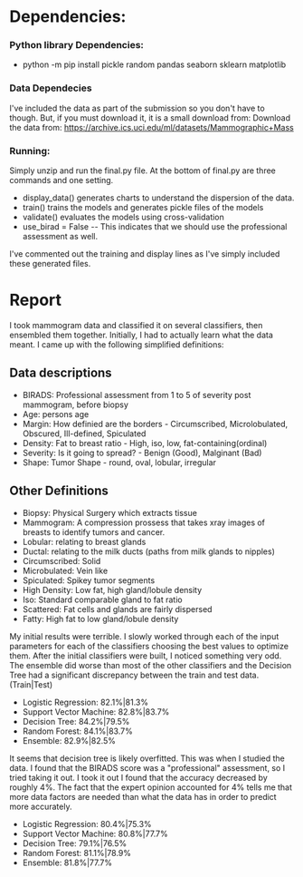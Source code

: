 # Dependencies:
### Python library Dependencies:
- python -m pip install pickle random pandas seaborn sklearn matplotlib

### Data Dependecies
I've included the data as part of the submission so you don't have to though.
But, if you must download it, it is a small download from: Download the data from: https://archive.ics.uci.edu/ml/datasets/Mammographic+Mass

### Running:
Simply unzip and run the final.py file.
At the bottom of final.py are three commands and one setting.
- display_data() generates charts to understand the dispersion of the data.
- train() trains the models and generates pickle files of the models 
- validate() evaluates the models using cross-validation
- use_birad = False -- This indicates that we should use the professional assessment as well.

I've commented out the training and display lines as I've simply included these generated files. 

# Report
I took mammogram data and classified it on several classifiers, 
then ensembled them together. Initially, I had to actually learn what the 
data meant. I came up with the following simplified definitions:

## Data descriptions
- BIRADS: Professional assessment from 1 to 5 of severity post mammogram, before biopsy
- Age: persons age
- Margin: How definied are the borders - Circumscribed, Microlobulated, Obscured, Ill-defined, Spiculated
- Density: Fat to breast ratio - High, iso, low, fat-containing(ordinal)
- Severity: Is it going to spread? - Benign (Good), Malginant (Bad)
- Shape: Tumor Shape - round, oval, lobular, irregular 

## Other Definitions
- Biopsy: Physical Surgery which extracts tissue
- Mammogram: A compression prossess that takes xray images of breasts to identify tumors and cancer.
- Lobular: relating to breast glands
- Ductal: relating to the milk ducts (paths from milk glands to nipples)
- Circumscribed: Solid
- Microbulated: Vein like
- Spiculated: Spikey tumor segments
- High Density: Low fat, high gland/lobule density
- Iso: Standard comparable gland to fat ratio
- Scattered: Fat cells and glands are fairly dispersed
- Fatty: High fat to low gland/lobule density
 
My initial results were terrible. I slowly worked through each of the input 
parameters for each of the classifiers choosing the best values to optimize 
them. After the initial classifiers were built, I noticed something very odd.
The ensemble did worse than most of the other classifiers and the Decision Tree
had a significant discrepancy between the train and test data. (Train|Test)
- Logistic Regression: 82.1%|81.3%
- Support Vector Machine: 82.8%|83.7%
- Decision Tree: 84.2%|79.5%
- Random Forest: 84.1%|83.7%
- Ensemble: 82.9%|82.5%

It seems that decision tree is likely overfitted. This was when I studied 
the data. I found that the BIRADS score was a "professional" assessment, so I tried 
taking it out. I took it out I found that the accuracy decreased by roughly 4%.
The fact that the expert opinion accounted for 4% tells me that more data factors 
are needed than what the data has in order to predict more accurately.  
- Logistic Regression: 80.4%|75.3%
- Support Vector Machine: 80.8%|77.7%
- Decision Tree: 79.1%|76.5%
- Random Forest: 81.1%|78.9%
- Ensemble: 81.8%|77.7%
  
